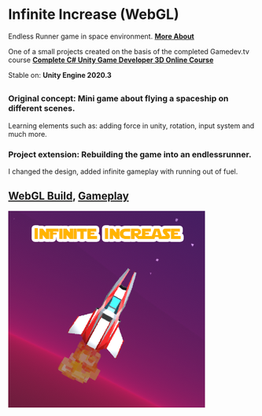 # Infinite Increase (WebGL)
Endless Runner game in space environment.
**[More About](https://ikommm.github.io/Portfolio/articles/Art_12_en.html)**

One of a small projects created on the basis of the completed Gamedev.tv course
**[Complete C# Unity Game Developer 3D Online Course](https://www.gamedev.tv/p/complete-c-unity-game-developer-3d-online-course-2020)**

Stable on: **Unity Engine 2020.3**
##
### Original concept: Mini game about flying a spaceship on different scenes.
Learning elements such as: adding force in unity, rotation, input system and much more.

### Project extension: Rebuilding the game into an endlessrunner.
I changed the design, added infinite gameplay with running out of fuel.

## **[WebGL Build](https://ikommm.github.io/Infinite_Increase_Build/)**, **[Gameplay](https://www.youtube.com/watch?v=SvySl6qdHAY)** 

![Infinite Increase Icon](https://github.com/IKOMMM/Infinite_Increase/blob/main/Assets/_UIElements/Icon.png "Infinite Increase")
